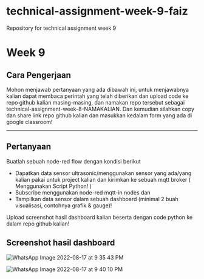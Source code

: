 # technical-assignment-week-9-faiz
Repository for technical assignment week 9


# Week 9

## Cara Pengerjaan

Mohon menjawab pertanyaan yang ada dibawah ini, untuk menjawabnya kalian dapat membaca perintah yang telah diberikan dan upload code ke repo github kalian masing-masing, dan namakan repo tersebut sebagai technical-assignment-week-8-NAMAKALIAN. Dan kemudian silahkan copy dan share link repo github kalian dan masukkan kedalam form yang ada di google classroom!

---
## Pertanyaan


Buatlah sebuah node-red flow dengan kondisi berikut
* Dapatkan data sensor ultrasonic/menggunakan sensor yang ada/yang kalian pakai untuk project kalian dan kirimkan ke sebuah mqtt broker ( Menggunakan Script Python! )
* Subscribe menggunakan node-red mqtt-in nodes dan 
* Tampilkan data sensor dalam sebuah dashboard (minimal 2 buah visualisasi, contohnya grafik & gauge)!

Upload screenshot hasil dashboard kalian beserta dengan code python ke dalam repo github kalian!

## Screenshot hasil dashboard

![WhatsApp Image 2022-08-17 at 9 35 43 PM](https://user-images.githubusercontent.com/67363618/185629572-f24ef769-ee0a-4363-a2dd-d7b9e0eb4e33.jpeg)


![WhatsApp Image 2022-08-17 at 9 40 10 PM](https://user-images.githubusercontent.com/67363618/185629583-7e5c798e-54ce-4bfb-9161-53590a1a1624.jpeg)

